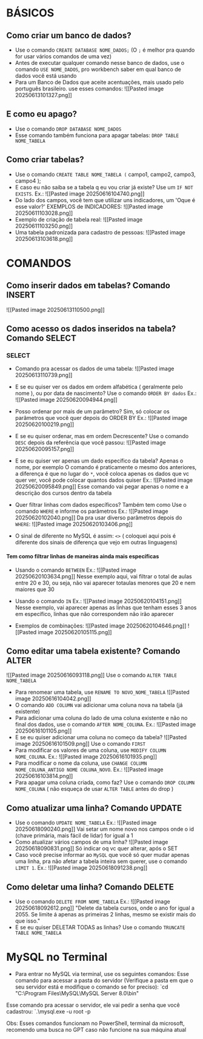 # BÁSICOS

## Como criar um banco de dados?
- Use o comando `CREATE DATABASE NOME_DADOS;` (O `;` é melhor pra quando for usar vários comandos de uma vez)
- Antes de executar qualquer comando nesse banco de dados, use o comando `USE NOME_DADOS`, pro workbench saber em qual banco de dados você está usando
- Para um Banco de Dados que aceite acentuações, mais usado pelo português brasileiro. use esses comandos:
![[Pasted image 20250613101327.png]]
## E como eu apago?
- Use o comando `DROP DATABASE NOME_DADOS`
- Esse comando também funciona para apagar tabelas: `DROP TABLE NOME_TABELA`
## Como criar tabelas?
- Use o comando `CREATE TABLE NOME_TABELA (`
campo1,
campo2,
campo3,
campo4
 );
 - E caso eu não saiba se a tabela q eu vou criar já existe?
 Use um `IF NOT EXISTS`. Ex.:
 ![[Pasted image 20250616104740.png]]
- Do lado dos campos, você tem que utilizar uns indicadores, um 'Oque é esse valor?'
EXEMPLOS de INDICADORES:
![[Pasted image 20250611103028.png]]
- Exemplo de criação de tabela real:
![[Pasted image 20250611103250.png]]
 - Uma tabela padronizada para cadastro de pessoas:
 ![[Pasted image 20250613103618.png]]
# COMANDOS
## Como inserir dados em tabelas? Comando INSERT
 ![[Pasted image 20250613110500.png]]
## Como acesso os dados inseridos na tabela? Comando SELECT

### SELECT
- Comando pra acessar os dados de uma tabela:
 ![[Pasted image 20250613110739.png]]
 
 - E se eu quiser ver os dados em ordem alfabética ( geralmente pelo nome ), ou por data de nascimento?
 Use o comando `ORDER BY dados`
 Ex.:
  ![[Pasted image 20250620094944.png]]
  
  - Posso ordenar por mais de um parâmetro?
  Sim, só colocar os parâmetros que você quer depois do ORDER BY
  Ex.:
  ![[Pasted image 20250620100219.png]]

  - E se eu quiser ordenar, mas em ordem Decrescente?
  Use o comando `DESC` depois da referência que você passou:
  ![[Pasted image 20250620095157.png]]

- E se eu quiser ver apenas um dado específico da tabela? Apenas o nome, por exemplo
O comando é praticamente o mesmo dos anteriores, a diferença é que no lugar do `*`, você coloca apenas os dados que vc quer ver, você pode colocar quantos dados quiser
Ex.:
![[Pasted image 20250620095849.png]]
Esse comando vai pegar apenas o nome e a descrição dos cursos dentro da tabela

- Quer filtrar linhas com dados específicos? Também tem como
Use o comando `WHERE` e informe os parâmetros
Ex.:
![[Pasted image 20250620102040.png]]
Da pra usar diverso parâmetros depois do `WHERE`:
![[Pasted image 20250620103406.png]]
- O sinal de diferente no MySQL é assim: `<>` ( coloquei aqui pois é diferente dos sinais de diferença que vejo em outras linguagens)

#### Tem como filtrar linhas de maneiras ainda mais específicas

- Usando o comando `BETWEEN`
Ex.:
![[Pasted image 20250620103634.png]]
Nesse exemplo aqui, vai filtrar o total de aulas entre 20 e 30, ou seja, não vai aparecer totaulas menores que 20 e nem maiores que 30

- Usando o comando `IN`
Ex.:
![[Pasted image 20250620104151.png]]
Nesse exemplo, vai aparecer apenas as linhas que tenham esses 3 anos em específico, linhas que não correspondem não irão aparecer

- Exemplos de combinações:
![[Pasted image 20250620104646.png]]
![[Pasted image 20250620105115.png]]

## Como editar uma tabela existente? Comando ALTER
![[Pasted image 20250616093118.png]]
Use o comando `ALTER TABLE NOME_TABELA`
- Para renomear uma tabela, use `RENAME TO NOVO_NOME_TABELA`
![[Pasted image 20250616104042.png]]
- O comando  `ADD COLUMN` vai adicionar uma coluna nova na tabela (já existente)
- Para adicionar uma coluna do lado de uma coluna existente e não no final dos dados, use o comando `AFTER NOME_COLUNA`. Ex.:
![[Pasted image 20250616101105.png]]
- E se eu quiser adicionar uma coluna no começo da tabela?
![[Pasted image 20250616101509.png]]
Use o comando `FIRST`
- Para modificar os valores de uma coluna, use `MODIFY COLUMN NOME_COLUNA`. Ex.:
![[Pasted image 20250616101935.png]]
- Para modificar o nome da coluna, use `CHANGE COLUMN NOME_COLUNA_ANTIGO NOME COLUNA_NOVO`. Ex.:
![[Pasted image 20250616103814.png]]
- Para apagar uma coluna criada, como faz?
Use o comando `DROP COLUMN NOME_COLUNA` ( não esqueça de usar `ALTER TABLE` antes do drop )
## Como atualizar uma linha? Comando UPDATE 
- Use o comando `UPDATE NOME_TABELA`
Ex.:
![[Pasted image 20250618090240.png]]
Vai setar um nome novo nos campos onde o id (chave primária, mais fácil de lidar) for igual a 1
- Como atualizar vários campos de uma linha?
![[Pasted image 20250618090831.png]]
Só indicar oq vc quer alterar, após o SET 
- Caso você precise informar ao `MySQL` que você só quer mudar apenas uma linha, pra não afetar a tabela inteira sem querer, use o comando `LIMIT 1`. Ex.:
![[Pasted image 20250618091238.png]]
## Como deletar uma linha? Comando DELETE
- Use o comando `DELETE FROM NOME_TABELA`
Ex.:
![[Pasted image 20250618092612.png]]
"Delete da tabela cursos, onde o ano for igual a 2055. Se limite á apenas as primeiras 2 linhas, mesmo se existir mais do que isso."
- E se eu quiser DELETAR TODAS as linhas?
Use o comando `TRUNCATE TABLE NOME_TABELA`
# MySQL no Terminal
- Para entrar no MySQL via terminal, use os seguintes comandos:
Esse comando para acessar a pasta do servidor (Verifique a pasta em que o seu servidor está e modifique o comando se for preciso):
`cd "C:\Program Files\MySQL\MySQL Server 8.0\bin"

Esse comando pra acessar o servidor, ele vai pedir a senha que você cadastrou:
`.\mysql.exe -u root -p

Obs: Esses comandos funcionam no PowerShell, terminal da microsoft, recomendo uma busca no GPT caso não funcione na sua máquina atual